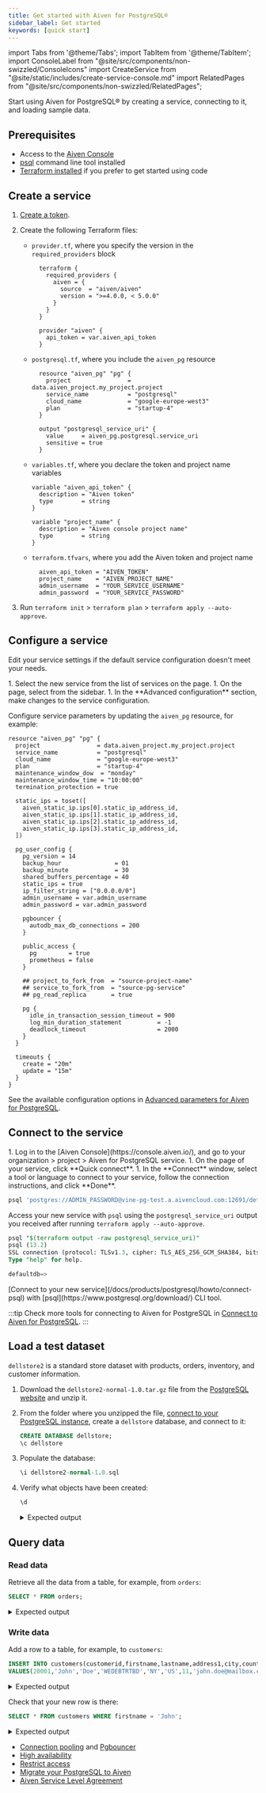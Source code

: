 ```yaml
---
title: Get started with Aiven for PostgreSQL®
sidebar_label: Get started
keywords: [quick start]
---
```


import Tabs from '@theme/Tabs';
import TabItem from '@theme/TabItem';
import ConsoleLabel from "@site/src/components/non-swizzled/ConsoleIcons"
import CreateService from "@site/static/includes/create-service-console.md"
import RelatedPages from "@site/src/components/non-swizzled/RelatedPages";

Start using Aiven for PostgreSQL® by creating a service, connecting to it, and loading sample data.

## Prerequisites

- Access to the [Aiven Console](https://console.aiven.io)
- [psql](https://www.postgresql.org/download/) command line tool installed
- [Terraform installed](https://developer.hashicorp.com/terraform/install) if you prefer
  to get started using code

## Create a service

<Tabs groupId="group1">
<TabItem value="1" label="Console" default>

<CreateService serviceType="PostgreSQL®"/>

</TabItem>
<TabItem value="2" label="Terraform">

1. [Create a token](/docs/platform/howto/create_authentication_token).
1. Create the following Terraform files:

   - ``provider.tf``, where you specify the version in the ``required_providers`` block

      ```hcl
        terraform {
          required_providers {
            aiven = {
              source  = "aiven/aiven"
              version = ">=4.0.0, < 5.0.0"
            }
          }
        }

        provider "aiven" {
          api_token = var.aiven_api_token
        }
      ```

   - ``postgresql.tf``, where you include the ``aiven_pg`` resource

      ```hcl
        resource "aiven_pg" "pg" {
          project                = data.aiven_project.my_project.project
          service_name           = "postgresql"
          cloud_name             = "google-europe-west3"
          plan                   = "startup-4"
        }

        output "postgresql_service_uri" {
          value     = aiven_pg.postgresql.service_uri
          sensitive = true
        }
      ```

   - ``variables.tf``, where you declare the token and project name variables

      ```hcl
      variable "aiven_api_token" {
        description = "Aiven token"
        type        = string
      }

      variable "project_name" {
        description = "Aiven console project name"
        type        = string
      }
      ```

   - ``terraform.tfvars``, where you add the Aiven token and project name

      ```hcl
        aiven_api_token = "AIVEN_TOKEN"
        project_name    = "AIVEN_PROJECT_NAME"
        admin_username  = "YOUR_SERVICE_USERNAME"
        admin_password  = "YOUR_SERVICE_PASSWORD"
      ```

1. Run ``terraform init`` > ``terraform plan`` > ``terraform apply --auto-approve``.

</TabItem>
</Tabs>

## Configure a service

Edit your service settings if the default service configuration doesn't meet your needs.

<Tabs groupId="group1">
<TabItem value="1" label="Console" default>
1. Select the new service from the list of services on
   the <ConsoleLabel name="Services"/> page.
1. On the <ConsoleLabel name="overview"/> page, select <ConsoleLabel name="service settings"/> from the sidebar.
1. In the **Advanced configuration** section, make changes to the service
configuration.
</TabItem>
<TabItem value="2" label="Terraform">

Configure service parameters by updating the ``aiven_pg`` resource, for example:

```hcl
resource "aiven_pg" "pg" {
  project                = data.aiven_project.my_project.project
  service_name           = "postgresql"
  cloud_name             = "google-europe-west3"
  plan                   = "startup-4"
  maintenance_window_dow  = "monday"
  maintenance_window_time = "10:00:00"
  termination_protection = true

  static_ips = toset([
    aiven_static_ip.ips[0].static_ip_address_id,
    aiven_static_ip.ips[1].static_ip_address_id,
    aiven_static_ip.ips[2].static_ip_address_id,
    aiven_static_ip.ips[3].static_ip_address_id,
  ])

  pg_user_config {
    pg_version = 14
    backup_hour               = 01
    backup_minute             = 30
    shared_buffers_percentage = 40
    static_ips = true
    ip_filter_string = ["0.0.0.0/0"]
    admin_username = var.admin_username
    admin_password = var.admin_password

    pgbouncer {
      autodb_max_db_connections = 200
    }

    public_access {
      pg         = true
      prometheus = false
    }

    ## project_to_fork_from  = "source-project-name"
    ## service_to_fork_from  = "source-pg-service"
    ## pg_read_replica       = true

    pg {
      idle_in_transaction_session_timeout = 900
      log_min_duration_statement          = -1
      deadlock_timeout                    = 2000
    }
  }

  timeouts {
    create = "20m"
    update = "15m"
  }
}
```

</TabItem>
</Tabs>

See the available configuration options in
[Advanced parameters for Aiven for PostgreSQL](/docs/products/postgresql/reference/advanced-params).

## Connect to the service

<Tabs groupId="group1">
<TabItem value="1" label="Console" default>
1. Log in to the [Aiven Console](https://console.aiven.io/), and go to your
   organization > project > Aiven for PostgreSQL service.
1. On the <ConsoleLabel name="overview"/> page of your service, click
   **Quick connect**.
1. In the **Connect** window, select a tool or language to connect to your service, follow
   the connection instructions, and click **Done**.

   ```sql
   psql 'postgres://ADMIN_PASSWORD@vine-pg-test.a.aivencloud.com:12691/defaultdb?sslmode=require'
   ```

</TabItem>
<TabItem value="2" label="Terraform">

Access your new service with ``psql`` using the ``postgresql_service_uri`` output you
received after running ``terraform apply --auto-approve``.

```sql
psql "$(terraform output -raw postgresql_service_uri)"
psql (13.2)
SSL connection (protocol: TLSv1.3, cipher: TLS_AES_256_GCM_SHA384, bits: 256, compression: off)
Type "help" for help.

defaultdb=>
```

</TabItem>
<TabItem value="3" label="psql">
[Connect to your new service](/docs/products/postgresql/howto/connect-psql) with
[psql](https://www.postgresql.org/download/) CLI tool.
</TabItem>
</Tabs>

:::tip
Check more tools for connecting to Aiven for PostgreSQL in
[Connect to Aiven for PostgreSQL](/docs/products/postgresql/howto/list-code-samples).
:::

## Load a test dataset

`dellstore2` is a standard store dataset with products, orders, inventory, and customer
information.

1.  Download the `dellstore2-normal-1.0.tar.gz` file from the
    [PostgreSQL
    website](https://www.postgresql.org/ftp/projects/pgFoundry/dbsamples/dellstore2/dellstore2-normal-1.0/)
    and unzip it.

1. From the folder where you unzipped the file,
   [connect to your PostgreSQL instance](/docs/products/postgresql/howto/connect-psql),
   create a `dellstore` database, and connect to it:

    ```sql
    CREATE DATABASE dellstore;
    \c dellstore
    ```

1.  Populate the database:

    ```sql
    \i dellstore2-normal-1.0.sql
    ```

1.  Verify what objects have been created:

    ```sql
    \d
    ```
    <!-- vale off -->
    <details>
    <summary>Expected output</summary>
    <div>
        ```sql
         List of relations
         Schema |           Name           |   Type   |  Owner
        --------+--------------------------+----------+----------
         public | categories               | table    | avnadmin
         public | categories_category_seq  | sequence | avnadmin
         public | cust_hist                | table    | avnadmin
         public | customers                | table    | avnadmin
         public | customers_customerid_seq | sequence | avnadmin
         public | inventory                | table    | avnadmin
         public | orderlines               | table    | avnadmin
         public | orders                   | table    | avnadmin
         public | orders_orderid_seq       | sequence | avnadmin
         public | products                 | table    | avnadmin
         public | products_prod_id_seq     | sequence | avnadmin
         public | reorder                  | table    | avnadmin
         (12 rows)
        ```
    </div>
    </details>
    <!-- vale on -->

## Query data

### Read data

Retrieve all the data from a table, for example, from `orders`:

```sql
SELECT * FROM orders;
```

<!-- vale off -->
<details>
<summary>Expected output</summary>
<div>
    ```sql
     orderid | orderdate  | customerid | netamount |  tax  | totalamount
    ---------+------------+------------+-----------+-------+-------------
           1 | 2004-01-27 |       7888 |    313.24 | 25.84 |      339.08
           2 | 2004-01-01 |       4858 |     54.90 |  4.53 |       59.43
           3 | 2004-01-17 |      15399 |    160.10 | 13.21 |      173.31
           4 | 2004-01-28 |      17019 |    106.67 |  8.80 |      115.47
           5 | 2004-01-09 |      14771 |    256.00 | 21.12 |      277.12
           6 | 2004-01-11 |      13734 |    382.59 | 31.56 |      414.15
           7 | 2004-01-05 |      17622 |    256.44 | 21.16 |      277.60
           8 | 2004-01-18 |       8331 |     67.85 |  5.60 |       73.45
           9 | 2004-01-06 |      14902 |     29.82 |  2.46 |       32.28
          10 | 2004-01-18 |      15112 |     20.78 |  1.71 |       22.49
          ...
          (20000 rows)
    ```
</div>
</details>
<!-- vale on -->

### Write data

Add a row to a table, for example, to `customers`:

```sql
INSERT INTO customers(customerid,firstname,lastname,address1,city,country,region,email,creditcardtype,creditcard,creditcardexpiration,username,password,age,gender)
VALUES(20001,'John','Doe','WEDEBTRTBD','NY','US',11,'john.doe@mailbox.com',3,1879279217775922,2025/11,'user20001','password',44,'M');
```

<!-- vale off -->
<details>
<summary>Expected output</summary>
<div>
    ```sql
    INSERT 0 1
    ```
</div>
</details>
<!-- vale on -->

Check that your new row is there:

```sql
SELECT * FROM customers WHERE firstname = 'John';
```

<!-- vale off -->
<details>
<summary>Expected output</summary>
<div>
    ```sql
     customerid | firstname | lastname |  address1  | address2 | city | state | zip | country | region |        email         | phone | creditcardtype |    creditcard    | creditcardexpiration | username  |  password  | age | income | gender
    ------------+-----------+----------+------------+----------+------+-------+-----+---------+--------+----------------------+-------+----------------+------------------+----------------------+-----------+------------+-----+--------+--------
          20001 | John      | Doe      | WEDEBTRTBD |          | NY   |       |     | US      |     11 | john.doe@mailbox.com |       |              3 | 1879279217775922 | 184                  | user20001 | password   |  44 |        | M
    (1 row)
    ```
</div>
</details>
<!-- vale on -->

<RelatedPages/>

- [Connection pooling](/docs/products/postgresql/concepts/pg-connection-pooling) and
  [Pgbouncer](/docs/products/postgresql/howto/pgbouncer-stats)
- [High availability](/docs/products/postgresql/concepts/high-availability)
- [Restrict access](/docs/products/postgresql/howto/readonly-user)
- [Migrate your PostgreSQL to Aiven](concepts/aiven-db-migrate)
- [Aiven Service Level Agreement](https://aiven.io/sla)
